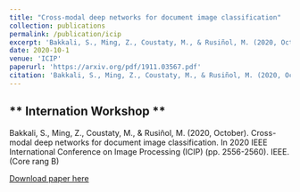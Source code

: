 ```yaml
---
title: "Cross-modal deep networks for document image classification"
collection: publications
permalink: /publication/icip
excerpt: 'Bakkali, S., Ming, Z., Coustaty, M., & Rusiñol, M. (2020, October). Cross-modal deep networks for document image classification. In 2020 IEEE International Conference on Image Processing (ICIP) (pp. 2556-2560). IEEE. (Core rang B)'
date: 2020-10-1
venue: 'ICIP'
paperurl: 'https://arxiv.org/pdf/1911.03567.pdf'
citation: 'Bakkali, S., Ming, Z., Coustaty, M., & Rusiñol, M. (2020, October). Cross-modal deep networks for document image classification. In 2020 IEEE International Conference on Image Processing (ICIP) (pp. 2556-2560). IEEE. (Core rang B)'
---
```


** Internation Workshop **
------
Bakkali, S., Ming, Z., Coustaty, M., & Rusiñol, M. (2020, October). Cross-modal deep networks for document image classification. In 2020 IEEE International Conference on Image Processing (ICIP) (pp. 2556-2560). IEEE. (Core rang B)

[Download paper here](https://arxiv.org/pdf/1911.03567.pdf)